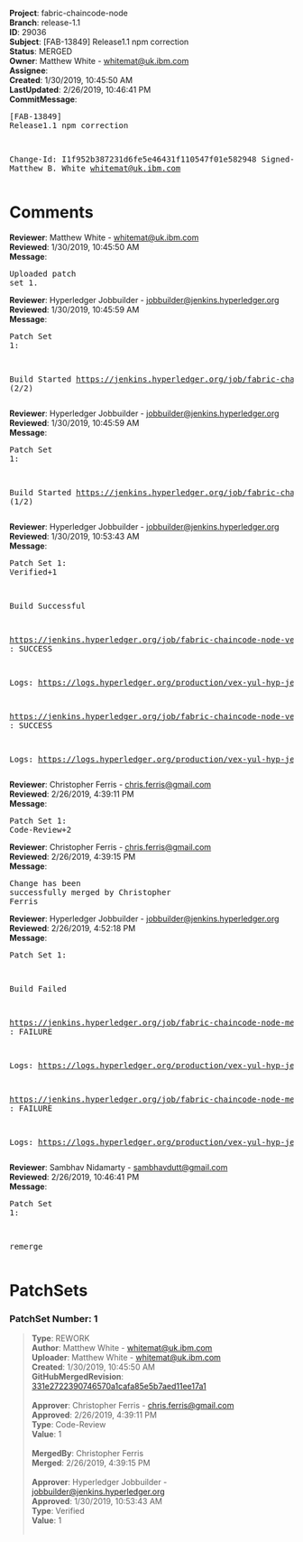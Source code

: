 <strong>Project</strong>: fabric-chaincode-node<br><strong>Branch</strong>: release-1.1<br><strong>ID</strong>: 29036<br><strong>Subject</strong>: [FAB-13849] Release1.1 npm correction<br><strong>Status</strong>: MERGED<br><strong>Owner</strong>: Matthew White - whitemat@uk.ibm.com<br><strong>Assignee</strong>:<br><strong>Created</strong>: 1/30/2019, 10:45:50 AM<br><strong>LastUpdated</strong>: 2/26/2019, 10:46:41 PM<br><strong>CommitMessage</strong>:<br><pre>[FAB-13849] Release1.1 npm correction

Change-Id: I1f952b387231d6fe5e46431f110547f01e582948
Signed-off-by: Matthew B. White <whitemat@uk.ibm.com>
</pre><h1>Comments</h1><strong>Reviewer</strong>: Matthew White - whitemat@uk.ibm.com<br><strong>Reviewed</strong>: 1/30/2019, 10:45:50 AM<br><strong>Message</strong>: <pre>Uploaded patch set 1.</pre><strong>Reviewer</strong>: Hyperledger Jobbuilder - jobbuilder@jenkins.hyperledger.org<br><strong>Reviewed</strong>: 1/30/2019, 10:45:59 AM<br><strong>Message</strong>: <pre>Patch Set 1:

Build Started https://jenkins.hyperledger.org/job/fabric-chaincode-node-verify-x86_64/326/ (2/2)</pre><strong>Reviewer</strong>: Hyperledger Jobbuilder - jobbuilder@jenkins.hyperledger.org<br><strong>Reviewed</strong>: 1/30/2019, 10:45:59 AM<br><strong>Message</strong>: <pre>Patch Set 1:

Build Started https://jenkins.hyperledger.org/job/fabric-chaincode-node-verify-s390x/325/ (1/2)</pre><strong>Reviewer</strong>: Hyperledger Jobbuilder - jobbuilder@jenkins.hyperledger.org<br><strong>Reviewed</strong>: 1/30/2019, 10:53:43 AM<br><strong>Message</strong>: <pre>Patch Set 1: Verified+1

Build Successful 

https://jenkins.hyperledger.org/job/fabric-chaincode-node-verify-s390x/325/ : SUCCESS

Logs: https://logs.hyperledger.org/production/vex-yul-hyp-jenkins-3/fabric-chaincode-node-verify-s390x/325

https://jenkins.hyperledger.org/job/fabric-chaincode-node-verify-x86_64/326/ : SUCCESS

Logs: https://logs.hyperledger.org/production/vex-yul-hyp-jenkins-3/fabric-chaincode-node-verify-x86_64/326</pre><strong>Reviewer</strong>: Christopher Ferris - chris.ferris@gmail.com<br><strong>Reviewed</strong>: 2/26/2019, 4:39:11 PM<br><strong>Message</strong>: <pre>Patch Set 1: Code-Review+2</pre><strong>Reviewer</strong>: Christopher Ferris - chris.ferris@gmail.com<br><strong>Reviewed</strong>: 2/26/2019, 4:39:15 PM<br><strong>Message</strong>: <pre>Change has been successfully merged by Christopher Ferris</pre><strong>Reviewer</strong>: Hyperledger Jobbuilder - jobbuilder@jenkins.hyperledger.org<br><strong>Reviewed</strong>: 2/26/2019, 4:52:18 PM<br><strong>Message</strong>: <pre>Patch Set 1:

Build Failed 

https://jenkins.hyperledger.org/job/fabric-chaincode-node-merge-s390x/125/ : FAILURE

Logs: https://logs.hyperledger.org/production/vex-yul-hyp-jenkins-3/fabric-chaincode-node-merge-s390x/125

https://jenkins.hyperledger.org/job/fabric-chaincode-node-merge-x86_64/124/ : FAILURE

Logs: https://logs.hyperledger.org/production/vex-yul-hyp-jenkins-3/fabric-chaincode-node-merge-x86_64/124</pre><strong>Reviewer</strong>: Sambhav Nidamarty - sambhavdutt@gmail.com<br><strong>Reviewed</strong>: 2/26/2019, 10:46:41 PM<br><strong>Message</strong>: <pre>Patch Set 1:

remerge</pre><h1>PatchSets</h1><h3>PatchSet Number: 1</h3><blockquote><strong>Type</strong>: REWORK<br><strong>Author</strong>: Matthew White - whitemat@uk.ibm.com<br><strong>Uploader</strong>: Matthew White - whitemat@uk.ibm.com<br><strong>Created</strong>: 1/30/2019, 10:45:50 AM<br><strong>GitHubMergedRevision</strong>: [331e2722390746570a1cafa85e5b7aed11ee17a1](https://github.com/hyperledger/fabric-chaincode-node/commit/331e2722390746570a1cafa85e5b7aed11ee17a1)<br><br><strong>Approver</strong>: Christopher Ferris - chris.ferris@gmail.com<br><strong>Approved</strong>: 2/26/2019, 4:39:11 PM<br><strong>Type</strong>: Code-Review<br><strong>Value</strong>: 1<br><br><strong>MergedBy</strong>: Christopher Ferris<br><strong>Merged</strong>: 2/26/2019, 4:39:15 PM<br><br><strong>Approver</strong>: Hyperledger Jobbuilder - jobbuilder@jenkins.hyperledger.org<br><strong>Approved</strong>: 1/30/2019, 10:53:43 AM<br><strong>Type</strong>: Verified<br><strong>Value</strong>: 1<br><br></blockquote>